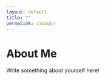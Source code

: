 ```yaml
---
layout: default
title: ""
permalink: /about/
---
```

# About Me
Write something about yourself here!